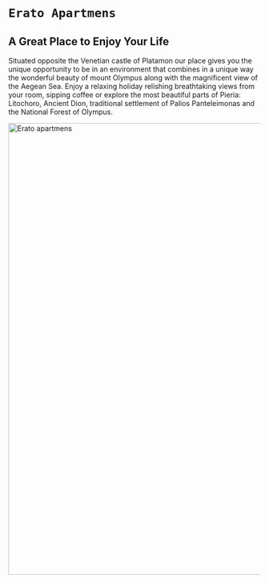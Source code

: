 # `Erato Apartmens`

## A Great Place to Enjoy Your Life

Situated opposite the Venetian castle of Platamon our place gives you the unique opportunity to be in an environment that combines in a unique way the wonderful beauty of mount Olympus along with the magnificent view of the Aegean Sea. Enjoy a relaxing holiday relishing breathtaking views from your room, sipping coffee or explore the most beautiful parts of Pieria: Litochoro, Ancient Dion, traditional settlement of Palios Panteleimonas and the National Forest of Olympus.


 <img src="./images/read-me/home-page.png" width="900" alt="Erato apartmens">
